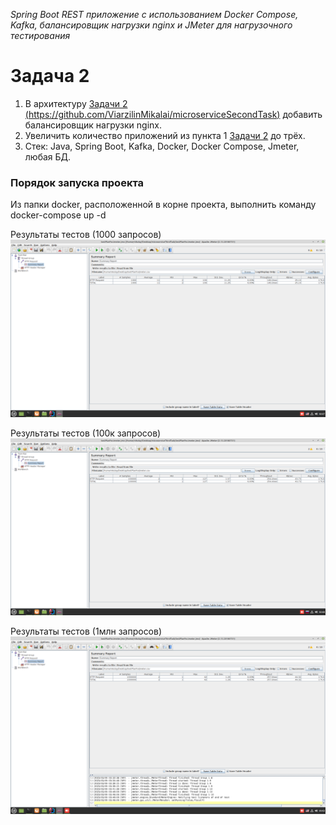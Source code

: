 *Spring Boot REST приложение с использованием Docker Compose, Kafka, балансировщик нагрузки nginx и JMeter для нагрузочного тестирования*

# Задача 2

1. В архитектуру [Задачи 2 (https://github.com/ViarzilinMikalai/microserviceSecondTask)](https://github.com/ViarzilinMikalai/microserviceSecondTask) добавить балансировщик нагрузки nginx.
2. Увеличить количество приложений из пункта 1 [Задачи 2](https://github.com/ViarzilinMikalai/microserviceSecondTask) до трёх.
3. Стек: Java, Spring Boot, Kafka, Docker, Docker Compose, Jmeter, любая БД. 

### Порядок запуска проекта
Из папки docker, расположенной в корне проекта, выполнить команду docker-compose up -d

Результаты тестов (1000 запросов)
![img.png](img.png)

Результаты тестов (100к запросов)
![img_1.png](img_1.png)

Результаты тестов (1млн запросов)
![img_2.png](img_2.png)
